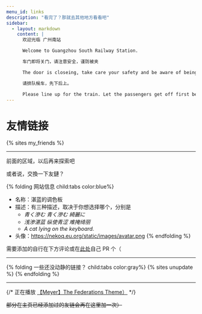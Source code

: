 ```yaml
---
menu_id: links
description: "看完了？那就去其他地方看看吧"
sidebar:
  - layout: markdown
    content: |
      欢迎光临 广州南站

      Welcome to Guangzhou South Railway Station.

      车门即将关门，请注意安全，谨防被夹

      The door is closeing, take care your safety and be aware of being clamped.

      请排队候车，先下后上。

      Please line up for the train. Let the passengers get off first before you get on.
---
```


# 友情链接

{% sites my_friends %}

---

前面的区域，以后再来探索吧

或者说，交換一下友鏈？

{% folding 网站信息 child:tabs color:blue%}
  - 名称：湛蓝的调色板
  - 描述：有三种描述，取决于你想选择哪个，分别是
      - *青く滲む 青く滲む 綺麗に*
      - *浅渗湛蓝 纵使青涩 难掩绮丽*
      - *A cat lying on the keyboard.*
  - 头像：https://nekoq.eu.org/static/images/avatar.png
{% endfolding %}

需要添加的自行在下方评论或在[此处](https://github.com/taranakineko/blog/blob/main/source/links/index.md)自己 PR 个（

---

{% folding 一些还没动静的链接？ child:tabs color:gray%}
{% sites unupdate %}
{% endfolding %}

---

{/* 正在播放 [【Meyer】The Federations Theme）](https://music.163.com/song?id=1436226764) */}

~~部分在主页已经添加过的友链会再在这里加一次）~~